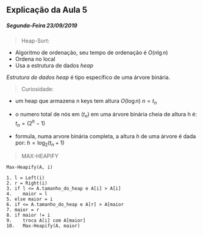 ## Explicação da Aula 5
##### Segunda-Feira 23/09/2019


> Heap-Sort:

* Algoritmo de ordenação, seu tempo de ordenação é $O(n \lg n)$
* Ordena no local
* Usa a estrutura de dados *heap*

*Estrutura de dados heap* é tipo específico de uma árvore binária.

> Curiosidade:

* um heap que armazena n keys tem altura $O(\log n)$
$n = t_n$

* o numero total de nós em $(t_n)$ em uma árvore binária cheia de altura h é:
$t_n = (2^h -1)$

* formula, numa arvore binária completa, a altura *h* de uma árvore é dada por:
$h = \log_2(t_n + 1)$

> MAX-HEAPIFY

```
Max-Heapify(A, i)

1. l = Left(i)
2. r = Right(i)
3. if l <= A.tamanho_do_heap e A[i] > A[i]
4.    maior = l
5. else maior = i
6. if <= A.tamanho_do_heap e A[r] > A[maior
7. maior = r
8. if maior != i
9.    troca A[i] com A[maior]
10.   Max-Heapify(A, maior)

```

